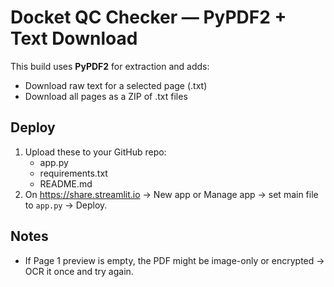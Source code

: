 
# Docket QC Checker — PyPDF2 + Text Download

This build uses **PyPDF2** for extraction and adds:
- Download raw text for a selected page (.txt)
- Download all pages as a ZIP of .txt files

## Deploy
1. Upload these to your GitHub repo:
   - app.py
   - requirements.txt
   - README.md
2. On https://share.streamlit.io → New app or Manage app → set main file to `app.py` → Deploy.

## Notes
- If Page 1 preview is empty, the PDF might be image-only or encrypted → OCR it once and try again.
